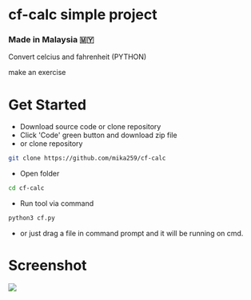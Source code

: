 # cf-calc simple project
<h3>Made in Malaysia 🇲🇾</h3>
Convert celcius and fahrenheit (PYTHON)

make an exercise

# Get Started
- Download source code or clone repository
- Click 'Code' green button and download zip file
- or clone repository
```bash
git clone https://github.com/mika259/cf-calc
```
- Open folder
```bash
cd cf-calc
```
- Run tool via command
```bash
python3 cf.py
```
- or just drag a file in command prompt and it will be running on cmd.

# Screenshot
<img src="screenshot.png">

